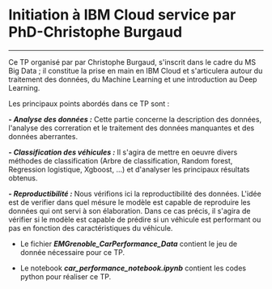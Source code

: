 #        Initiation à IBM Cloud service par PhD-Christophe Burgaud
_______________________________________________________________________________________________


Ce TP organisé par par Christophe Burgaud, s'inscrit dans le cadre du MS Big Data ; il constitue la prise en main en IBM Cloud et s'articulera autour du traitement des données, du Machine Learning et une introduction au Deep Learning.

Les principaux points abordés dans ce TP sont :


**- _Analyse des données :_** Cette partie concerne la description des données, l'analyse des correration et le traitement des données manquantes et des données aberrantes.


**- _Classification des véhicules :_** Il s'agira de mettre en oeuvre divers méthodes de classification (Arbre de classification, Random forest, Regression logistique, Xgboost, ...) et d'analyser les principaux résultats obtenus.


**- _Reproductibilité :_** Nous vérifions ici la reproductibilité des données. L'idée est de verifier dans quel mésure le modèle est capable de reproduire les données qui ont servi à son élaboration. Dans ce cas précis, il s'agira de vérifier si le modèle est capable de prédire si un véhicule est performant ou pas en fonction des caractéristiques du véhicule.


- Le fichier _**EMGrenoble_CarPerformance_Data**_ contient le jeu de donnée nécessaire pour ce TP.

- Le notebook _**car_performance_notebook.ipynb**_ contient les codes python pour réaliser ce TP.
